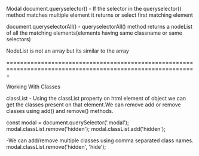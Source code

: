 Modal
document.queryselector() - If the selector in the queryselector() method matches multiple element it returns or select first matching element

document.queryselectorAll() - queryselectorAll() method returns a nodeList of all the matching elements(elements having same classname or same selectors)

NodeList is not an array but its similar to the array

=============================================================================================================

Working With Classes

classList - Using the classList property on html element of object we can get the classes present on that element.We can remove add or remove classes using add() and remove() methods.

const modal = document.querySelector('.modal');
modal.classList.remove('hidden');
modal.classList.add('hidden');

-We can add/remove multiple classes using comma separated class names.
modal.classList.remove('hidden', 'hide');
